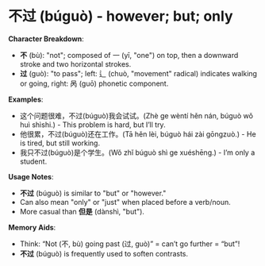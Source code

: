 # **不过 (búguò) - however; but; only**

**Character Breakdown**:  
- **不** (bù): "not"; composed of 一 (yī, "one") on top, then a downward stroke and two horizontal strokes.  
- **过** (guò): "to pass"; left: 辶 (chuò, "movement" radical) indicates walking or going, right: 呙 (guō) phonetic component.

**Examples**:  
- 这个问题很难，不过(búguò)我会试试。(Zhè ge wèntí hěn nán, búguò wǒ huì shìshi.) - This problem is hard, but I’ll try.  
- 他很累，不过(búguò)还在工作。(Tā hěn lèi, búguò hái zài gōngzuò.) - He is tired, but still working.  
- 我只不过(búguò)是个学生。(Wǒ zhǐ búguò shì ge xuéshēng.) - I’m only a student.

**Usage Notes**:  
- **不过** (búguò) is similar to "but" or "however."  
- Can also mean "only" or "just" when placed before a verb/noun.  
- More casual than **但是** (dànshì, "but").

**Memory Aids**:  
- Think: “Not (不, bù) going past (过, guò)” = can’t go further = “but”!  
- **不过** (búguò) is frequently used to soften contrasts.